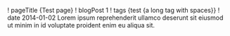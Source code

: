 ! pageTitle {Test page}
! blogPost 1
! tags {test {a long tag with spaces}}
! date 2014-01-02
Lorem ipsum reprehenderit ullamco deserunt sit eiusmod
ut minim in id voluptate proident enim eu aliqua sit.
